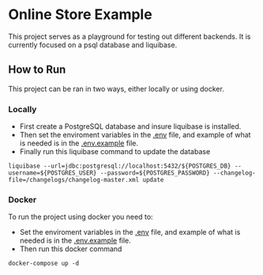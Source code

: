 # Online Store Example

This project serves as a playground for testing out different backends. It is currently focused on a psql database and liquibase. 


## How to Run

This project can be ran in two ways, either locally or using docker. 

### Locally

- First create a PostgreSQL database and insure liquibase is installed.
- Then set the enviroment variables in the [.env](.env) file, and example of what is needed is in the [.env.example](.env.example) file.
- Finally run this liquibase command to update the database 
```
liquibase --url=jdbc:postgresql://localhost:5432/${POSTGRES_DB} --username=${POSTGRES_USER} --password=${POSTGRES_PASSWORD} --changelog-file=/changelogs/changelog-master.xml update
```


### Docker 

To run the project using docker you need to: 

- Set the enviroment variables in the [.env](.env) file, and example of what is needed is in the [.env.example](.env.example) file.
- Then run this docker command
```
docker-compose up -d
```






